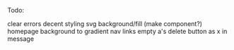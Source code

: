 Todo:

clear errors
decent styling
	svg background/fill (make component?)
	homepage background to gradient
	nav links
	empty a's
	delete button as x in message
	